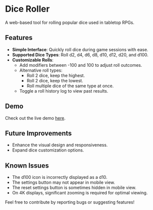# Dice Roller

A web-based tool for rolling popular dice used in tabletop RPGs.

## Features

- **Simple Interface**: Quickly roll dice during game sessions with ease.
- **Supported Dice Types**: Roll d2, d4, d6, d8, d10, d12, d20, and d100.
- **Customizable Rolls**:
  - Add modifiers between -100 and 100 to adjust roll outcomes.
  - Alternative roll types:
    - Roll 2 dice, keep the highest.
    - Roll 2 dice, keep the lowest.
    - Roll multiple dice of the same type at once.
  - Toggle a roll history log to view past results.

## Demo

Check out the live demo [here](https://dice-roller-ad0917-89421589bf8ca4f5002811b6c5a04f404a030ef1b0f4.pages.labranet.jamk.fi).

## Future Improvements

- Enhance the visual design and responsiveness.
- Expand dice customization options.

## Known Issues

- The d100 icon is incorrectly displayed as a d10.
- The settings button may not appear in mobile view.
- The reset settings button is sometimes hidden in mobile view.
- On 4K displays, significant zooming is required for optimal viewing.

Feel free to contribute by reporting bugs or suggesting features!